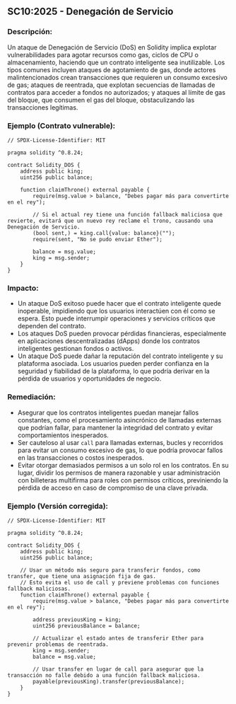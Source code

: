## SC10:2025 - Denegación de Servicio

### Descripción:

Un ataque de Denegación de Servicio (DoS) en Solidity implica explotar vulnerabilidades para agotar recursos como gas, ciclos de CPU o almacenamiento, haciendo que un contrato inteligente sea inutilizable. Los tipos comunes incluyen ataques de agotamiento de gas, donde actores malintencionados crean transacciones que requieren un consumo excesivo de gas; ataques de reentrada, que explotan secuencias de llamadas de contratos para acceder a fondos no autorizados; y ataques al límite de gas del bloque, que consumen el gas del bloque, obstaculizando las transacciones legítimas.

### Ejemplo (Contrato vulnerable):

```solidity
// SPDX-License-Identifier: MIT

pragma solidity ^0.8.24;

contract Solidity_DOS {
    address public king;
    uint256 public balance;

    function claimThrone() external payable {
        require(msg.value > balance, "Debes pagar más para convertirte en el rey");

        // Si el actual rey tiene una función fallback maliciosa que revierte, evitará que un nuevo rey reclame el trono, causando una Denegación de Servicio.
        (bool sent,) = king.call{value: balance}("");
        require(sent, "No se pudo enviar Ether");

        balance = msg.value;
        king = msg.sender;
    }
}
```

### Impacto:

- Un ataque DoS exitoso puede hacer que el contrato inteligente quede inoperable, impidiendo que los usuarios interactúen con él como se espera. Esto puede interrumpir operaciones y servicios críticos que dependen del contrato.
- Los ataques DoS pueden provocar pérdidas financieras, especialmente en aplicaciones descentralizadas (dApps) donde los contratos inteligentes gestionan fondos o activos.
- Un ataque DoS puede dañar la reputación del contrato inteligente y su plataforma asociada. Los usuarios pueden perder confianza en la seguridad y fiabilidad de la plataforma, lo que podría derivar en la pérdida de usuarios y oportunidades de negocio.

### Remediación:

- Asegurar que los contratos inteligentes puedan manejar fallos constantes, como el procesamiento asincrónico de llamadas externas que podrían fallar, para mantener la integridad del contrato y evitar comportamientos inesperados.
- Ser cauteloso al usar `call` para llamadas externas, bucles y recorridos para evitar un consumo excesivo de gas, lo que podría provocar fallos en las transacciones o costos inesperados.
- Evitar otorgar demasiados permisos a un solo rol en los contratos. En su lugar, dividir los permisos de manera razonable y usar administración con billeteras multifirma para roles con permisos críticos, previniendo la pérdida de acceso en caso de compromiso de una clave privada.

### Ejemplo (Versión corregida):

```solidity
// SPDX-License-Identifier: MIT

pragma solidity ^0.8.24;

contract Solidity_DOS {
    address public king;
    uint256 public balance;

    // Usar un método más seguro para transferir fondos, como transfer, que tiene una asignación fija de gas.
    // Esto evita el uso de call y previene problemas con funciones fallback maliciosas.
    function claimThrone() external payable {
        require(msg.value > balance, "Debes pagar más para convertirte en el rey");

        address previousKing = king;
        uint256 previousBalance = balance;

        // Actualizar el estado antes de transferir Ether para prevenir problemas de reentrada.
        king = msg.sender;
        balance = msg.value;

        // Usar transfer en lugar de call para asegurar que la transacción no falle debido a una función fallback maliciosa.
        payable(previousKing).transfer(previousBalance);
    }
}
```

